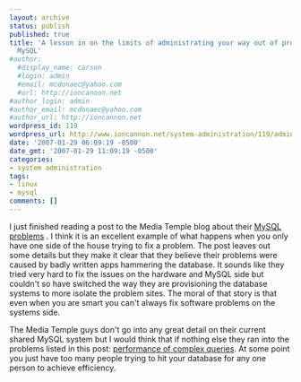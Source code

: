 ```yaml
---
layout: archive
status: publish
published: true
title: 'A lesson in on the limits of administrating your way out of problems: Shared
  MySQL'
#author:
  #display_name: carson
  #login: admin
  #email: mcdonaec@yahoo.com
  #url: http://ioncannon.net
#author_login: admin
#author_email: mcdonaec@yahoo.com
#author_url: http://ioncannon.net
wordpress_id: 119
wordpress_url: http://www.ioncannon.net/system-administration/119/admin-shared-mysql/
date: '2007-01-29 06:09:19 -0500'
date_gmt: '2007-01-29 11:09:19 -0500'
categories:
- system administration
tags:
- linux
- mysql
comments: []
---
```

I just finished reading a post to the Media Temple blog about their <a href="http://weblog.mediatemple.net/weblog/2007/01/19/anatomy-of-mysql-on-the-grid/">MySQL problems</a> . I think it is an excellent example of what happens when you only have one side of the house trying to fix a problem. The post leaves out some details but they make it clear that they believe their problems were caused by badly written apps hammering the database. It sounds like they tried very hard to fix the issues on the hardware and MySQL side but couldn't so have switched the way they are provisioning the database systems to more isolate the problem sites. The moral of that story is that even when you are smart you can't always fix software problems on the systems side. 

The Media Temple guys don't go into any great detail on their current shared MySQL system but I would think that if nothing else they ran into the problems listed in this post: <a href="http://www.mysqlperformanceblog.com/2007/01/17/performance-impact-of-complex-queries/">performance of complex queries</a>. At some point you just have too many people trying to hit your database for any one person to achieve efficiency.



